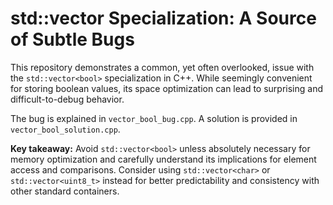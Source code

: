 # std::vector<bool> Specialization: A Source of Subtle Bugs

This repository demonstrates a common, yet often overlooked, issue with the `std::vector<bool>` specialization in C++. While seemingly convenient for storing boolean values, its space optimization can lead to surprising and difficult-to-debug behavior.

The bug is explained in `vector_bool_bug.cpp`.  A solution is provided in `vector_bool_solution.cpp`.

**Key takeaway:** Avoid `std::vector<bool>` unless absolutely necessary for memory optimization and carefully understand its implications for element access and comparisons. Consider using `std::vector<char>` or `std::vector<uint8_t>` instead for better predictability and consistency with other standard containers.